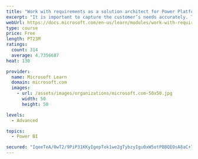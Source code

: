 ```yaml
---
title: "Work with requirements as a solution architect for Power Platform and Dynamics 365"
excerpt: "It is important to capture the customer’s needs accurately. This module explains how to capture requirements and identify functional and non-functional items."
webUrl: https://docs.microsoft.com/en-us/learn/modules/work-with-requirements/
type: course
price: Free
length: PT23M
ratings:
  count: 314
  average: 4.7356687
heat: 130

provider:
  name: Microsoft Learn
  domain: microsoft.com
  images:
    - url: /assets/images/organizations/microsoft.com-50x50.jpg
      width: 50
      height: 50

levels:
  - Advanced

topics:
  - Power BI

secured: "IqeeTeA/0wT2/9PiP31KKyIgepTok1we2gTybzyIgu0xW5otPBBQEOsA8aC+7F7UcY2aLsjY+YHI1v2npCjrY/oDfXe9pkxk4kLMVC6fyEeBiE4bgxY3cn1Y9cIfxiZWdeS0F6X4Er9N2AqODKZETMOXeE8HGSxbiEk5aSnsat7AoPlnvzrx/Zy6vCqPKDY5gWoDme4+auJ6zVRJvRsEuC8c3x8r/KuW7/DsHww8jeS3dzBs3A2xOSB5v1KvqIf36cg9xfDY2COebRTPzxDuc691q1cz/1oceJiuR2ajZ0GjbfF6ivNXLb37MxgXp1nzfKuoNIi0tVnuPE+lQGrWb3XT6LCyczqu0q9czXvX5R1QzMTyGC/SL7QWnqZEYihbA5DNRR07OKF0En64a2zSsj6v0LibzCSl9VldrJbR36Q=;BjPF+0+r4luXmsBDRfp8bQ=="
---
```


